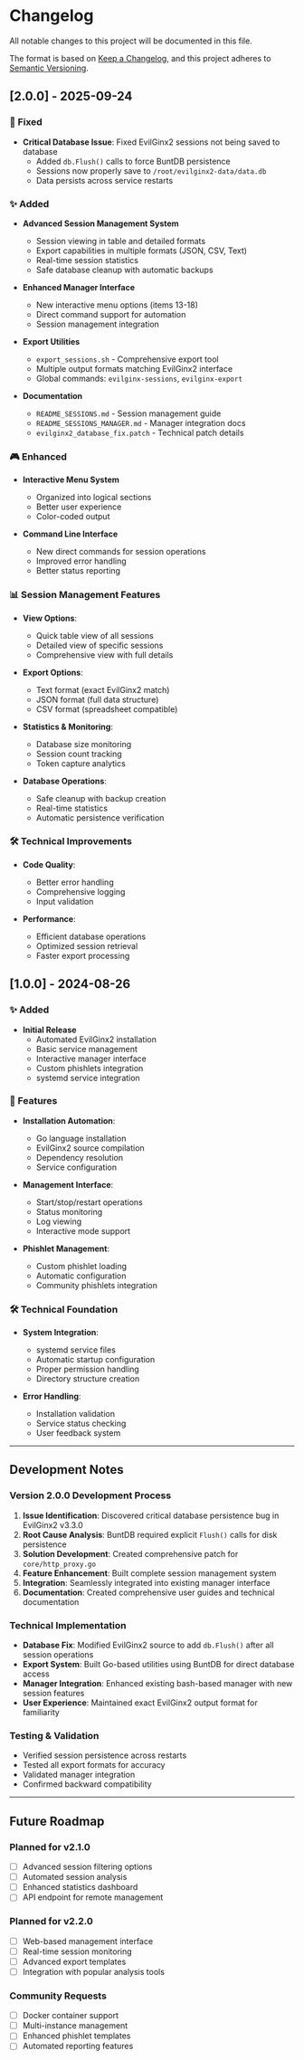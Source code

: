# Changelog

All notable changes to this project will be documented in this file.

The format is based on [Keep a Changelog](https://keepachangelog.com/en/1.0.0/),
and this project adheres to [Semantic Versioning](https://semver.org/spec/v2.0.0.html).

## [2.0.0] - 2025-09-24

### 🔧 Fixed
- **Critical Database Issue**: Fixed EvilGinx2 sessions not being saved to database
  - Added `db.Flush()` calls to force BuntDB persistence
  - Sessions now properly save to `/root/evilginx2-data/data.db`
  - Data persists across service restarts

### ✨ Added
- **Advanced Session Management System**
  - Session viewing in table and detailed formats
  - Export capabilities in multiple formats (JSON, CSV, Text)
  - Real-time session statistics
  - Safe database cleanup with automatic backups

- **Enhanced Manager Interface**
  - New interactive menu options (items 13-18)
  - Direct command support for automation
  - Session management integration

- **Export Utilities**
  - `export_sessions.sh` - Comprehensive export tool
  - Multiple output formats matching EvilGinx2 interface
  - Global commands: `evilginx-sessions`, `evilginx-export`

- **Documentation**
  - `README_SESSIONS.md` - Session management guide
  - `README_SESSIONS_MANAGER.md` - Manager integration docs
  - `evilginx2_database_fix.patch` - Technical patch details

### 🎮 Enhanced
- **Interactive Menu System**
  - Organized into logical sections
  - Better user experience
  - Color-coded output

- **Command Line Interface**
  - New direct commands for session operations
  - Improved error handling
  - Better status reporting

### 📊 Session Management Features
- **View Options**:
  - Quick table view of all sessions
  - Detailed view of specific sessions
  - Comprehensive view with full details

- **Export Options**:
  - Text format (exact EvilGinx2 match)
  - JSON format (full data structure)
  - CSV format (spreadsheet compatible)

- **Statistics & Monitoring**:
  - Database size monitoring
  - Session count tracking
  - Token capture analytics

- **Database Operations**:
  - Safe cleanup with backup creation
  - Real-time statistics
  - Automatic persistence verification

### 🛠️ Technical Improvements
- **Code Quality**:
  - Better error handling
  - Comprehensive logging
  - Input validation

- **Performance**:
  - Efficient database operations
  - Optimized session retrieval
  - Faster export processing

## [1.0.0] - 2024-08-26

### ✨ Added
- **Initial Release**
  - Automated EvilGinx2 installation
  - Basic service management
  - Interactive manager interface
  - Custom phishlets integration
  - systemd service integration

### 🚀 Features
- **Installation Automation**:
  - Go language installation
  - EvilGinx2 source compilation
  - Dependency resolution
  - Service configuration

- **Management Interface**:
  - Start/stop/restart operations
  - Status monitoring
  - Log viewing
  - Interactive mode support

- **Phishlet Management**:
  - Custom phishlet loading
  - Automatic configuration
  - Community phishlets integration

### 🛠️ Technical Foundation
- **System Integration**:
  - systemd service files
  - Automatic startup configuration
  - Proper permission handling
  - Directory structure creation

- **Error Handling**:
  - Installation validation
  - Service status checking
  - User feedback system

---

## Development Notes

### Version 2.0.0 Development Process

1. **Issue Identification**: Discovered critical database persistence bug in EvilGinx2 v3.3.0
2. **Root Cause Analysis**: BuntDB required explicit `Flush()` calls for disk persistence
3. **Solution Development**: Created comprehensive patch for `core/http_proxy.go`
4. **Feature Enhancement**: Built complete session management system
5. **Integration**: Seamlessly integrated into existing manager interface
6. **Documentation**: Created comprehensive user guides and technical documentation

### Technical Implementation

- **Database Fix**: Modified EvilGinx2 source to add `db.Flush()` after all session operations
- **Export System**: Built Go-based utilities using BuntDB for direct database access
- **Manager Integration**: Enhanced existing bash-based manager with new session features
- **User Experience**: Maintained exact EvilGinx2 output format for familiarity

### Testing & Validation

- Verified session persistence across restarts
- Tested all export formats for accuracy
- Validated manager integration
- Confirmed backward compatibility

---

## Future Roadmap

### Planned for v2.1.0
- [ ] Advanced session filtering options
- [ ] Automated session analysis
- [ ] Enhanced statistics dashboard
- [ ] API endpoint for remote management

### Planned for v2.2.0
- [ ] Web-based management interface
- [ ] Real-time session monitoring
- [ ] Advanced export templates
- [ ] Integration with popular analysis tools

### Community Requests
- [ ] Docker container support
- [ ] Multi-instance management
- [ ] Enhanced phishlet templates
- [ ] Automated reporting features
